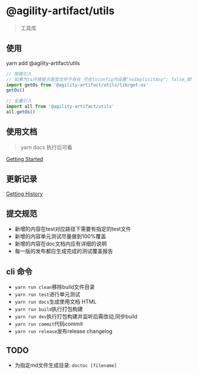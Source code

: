 # @agility-artifact/utils

> 工具库

## 使用

yarn add @agility-artifact/utils

```JavaScript
// 按需引入
// 如果为ts环境提示类型文件不存在 可在tsconfig内设置"noImplicitAny": false,即可
import getOs from '@agility-artifact/utils/lib/get-os'
getOs()

// 全量引入
import all from '@agility-artifact/utils'
all.getOs()
```

## 使用文档

> yarn docs 执行后可看

[Getting Started](./docs/index.html)

## 更新记录

[Getting History](./CHANGELOG.md)

## 提交规范

* 新增的内容在test对应路径下需要有指定的test文件
* 新增的内容单元测试尽量做到100%覆盖
* 新增的内容在doc文档内应有详细的说明
* 每一版的发布都应生成完成的测试覆盖报告

## cli 命令

* `yarn run clean`移除build文件目录
* `yarn run test`进行单元测试
* `yarn run docs`生成使用文档 HTML
* `yarn run build`执行打包构建
* `yarn run dev`执行打包构建并监听后需改动,同步build
* `yarn run commit`代码commit
* `yarn run release`发布release changelog

## TODO

* 为指定md文件生成目录: `doctoc [filename]`
